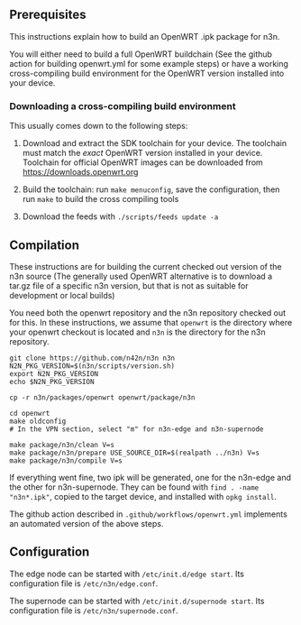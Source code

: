 ## Prerequisites

This instructions explain how to build an OpenWRT .ipk package for n3n.

You will either need to build a full OpenWRT buildchain (See the github
action for building openwrt.yml for some example steps) or have a working
cross-compiling build environment for the OpenWRT version installed into
your device.

### Downloading a cross-compiling build environment

This usually comes down to the following steps:

1. Download and extract the SDK toolchain for your device. The toolchain
   must match the *exact* OpenWRT version installed in your device. Toolchain
   for official OpenWRT images can be downloaded from https://downloads.openwrt.org

2. Build the toolchain: run `make menuconfig`, save the configuration, then
   run `make` to build the cross compiling tools

3. Download the feeds with `./scripts/feeds update -a`

## Compilation

These instructions are for building the current checked out version of the
n3n source  (The generally used OpenWRT alternative is to download a tar.gz
file of a specific n3n version, but that is not as suitable for development
or local builds)

You need both the openwrt repository and the n3n repository checked out
for this.  In these instructions, we assume that `openwrt` is the directory
where your openwrt checkout is located and `n3n` is the directory for
the n3n repository.

```
git clone https://github.com/n42n/n3n n3n
N2N_PKG_VERSION=$(n3n/scripts/version.sh)
export N2N_PKG_VERSION
echo $N2N_PKG_VERSION

cp -r n3n/packages/openwrt openwrt/package/n3n

cd openwrt
make oldconfig
# In the VPN section, select "m" for n3n-edge and n3n-supernode

make package/n3n/clean V=s
make package/n3n/prepare USE_SOURCE_DIR=$(realpath ../n3n) V=s
make package/n3n/compile V=s
```

If everything went fine, two ipk will be generated, one for the n3n-edge
and the other for n3n-supernode. They can be found with `find . -name "n3n*.ipk"`,
copied to the target device, and installed with `opkg install`.

The github action described in `.github/workflows/openwrt.yml` implements
an automated version of the above steps.

## Configuration

The edge node can be started with `/etc/init.d/edge start`.
Its configuration file is `/etc/n3n/edge.conf`.

The supernode can be started with `/etc/init.d/supernode start`.
Its configuration file is `/etc/n3n/supernode.conf`.
